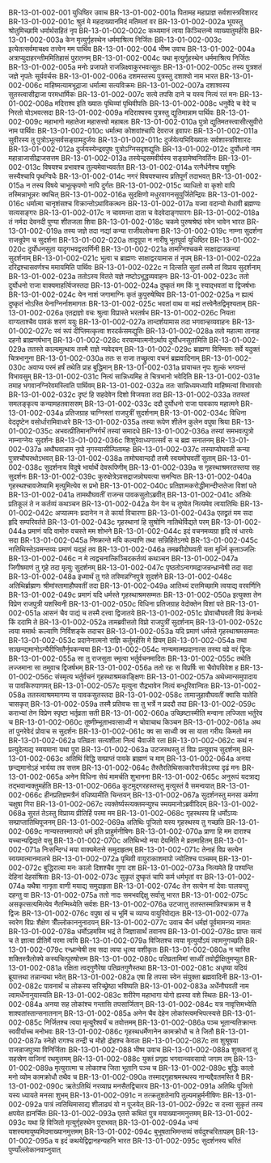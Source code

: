 BR-13-01-002-001	युधिष्ठिर उवाच
BR-13-01-002-001a	पितामह महाप्राज्ञ सर्वशास्त्रविशारद
BR-13-01-002-001c	श्रुतं मे महदाख्यानमिदं मतिमतां वर
BR-13-01-002-002a	भूयस्तु श्रोतुमिच्छामि धर्मार्थसहितं नृप
BR-13-01-002-002c	कथ्यमानं त्वया किञ्चित्तन्मे व्याख्यातुमर्हसि
BR-13-01-002-003a	केन मृत्युर्गृहस्थेन धर्ममाश्रित्य निर्जितः
BR-13-01-002-003c	इत्येतत्सर्वमाचक्ष्व तत्त्वेन मम पार्थिव
BR-13-01-002-004	भीष्म उवाच
BR-13-01-002-004a	अत्राप्युदाहरन्तीममितिहासं पुरातनम्
BR-13-01-002-004c	यथा मृत्युर्गृहस्थेन धर्ममाश्रित्य निर्जितः
BR-13-01-002-005a	मनोः प्रजापते राजन्निक्ष्वाकुरभवत्सुतः
BR-13-01-002-005c	तस्य पुत्रशतं जज्ञे नृपतेः सूर्यवर्चसः
BR-13-01-002-006a	दशमस्तस्य पुत्रस्तु दशाश्वो नाम भारत
BR-13-01-002-006c	माहिष्मत्यामभूद्राजा धर्मात्मा सत्यविक्रमः
BR-13-01-002-007a	दशाश्वस्य सुतस्त्वासीद्राजा परमधार्मिकः
BR-13-01-002-007c	सत्ये तपसि दाने च यस्य नित्यं रतं मनः
BR-13-01-002-008a	मदिराश्व इति ख्यातः पृथिव्यां पृथिवीपतिः
BR-13-01-002-008c	धनुर्वेदे च वेदे च निरतो योऽभवत्सदा
BR-13-01-002-009a	मदिराश्वस्य पुत्रस्तु द्युतिमान्नाम पार्थिवः
BR-13-01-002-009c	महाभागो महातेजा महासत्त्वो महाबलः
BR-13-01-002-010a	पुत्रो द्युतिमतस्त्वासीत्सुवीरो नाम पार्थिवः
BR-13-01-002-010c	धर्मात्मा कोशवांश्चापि देवराज इवापरः
BR-13-01-002-011a	सुवीरस्य तु पुत्रोऽभूत्सर्वसङ्ग्रामदुर्जयः
BR-13-01-002-011c	दुर्जयेत्यभिविख्यातः सर्वशास्त्रविशारदः
BR-13-01-002-012a	दुर्जयस्येन्द्रवपुषः पुत्रोऽग्निसदृशद्युतिः
BR-13-01-002-012c	दुर्योधनो नाम महान्राजासीद्राजसत्तम
BR-13-01-002-013a	तस्येन्द्रसमवीर्यस्य सङ्ग्रामेष्वनिवर्तिनः
BR-13-01-002-013c	विषयश्च प्रभावश्च तुल्यमेवाभ्यवर्तत
BR-13-01-002-014a	रत्नैर्धनैश्च पशुभिः सस्यैश्चापि पृथग्विधैः
BR-13-01-002-014c	नगरं विषयश्चास्य प्रतिपूर्णं तदाभवत्
BR-13-01-002-015a	न तस्य विषये चाभूत्कृपणो नापि दुर्गतः
BR-13-01-002-015c	व्याधितो वा कृशो वापि तस्मिन्नाभून्नरः क्वचित्
BR-13-01-002-016a	सुदक्षिणो मधुरवागनसूयुर्जितेन्द्रियः
BR-13-01-002-016c	धर्मात्मा चानृशंसश्च विक्रान्तोऽथाविकत्थनः
BR-13-01-002-017a	यज्वा वदान्यो मेधावी ब्रह्मण्यः सत्यसङ्गरः
BR-13-01-002-017c	न चावमन्ता दाता च वेदवेदाङ्गपारगः
BR-13-01-002-018a	तं नर्मदा देवनदी पुण्या शीतजला शिवा
BR-13-01-002-018c	चकमे पुरुषश्रेष्ठं स्वेन भावेन भारत
BR-13-01-002-019a	तस्य जज्ञे तदा नद्यां कन्या राजीवलोचना
BR-13-01-002-019c	नाम्ना सुदर्शना राजन्रूपेण च सुदर्शना
BR-13-01-002-020a	तादृग्रूपा न नारीषु भूतपूर्वा युधिष्ठिर
BR-13-01-002-020c	दुर्योधनसुता यादृगभवद्वरवर्णिनी
BR-13-01-002-021a	तामग्निश्चकमे साक्षाद्राजकन्यां सुदर्शनाम्
BR-13-01-002-021c	भूत्वा च ब्राह्मणः साक्षाद्वरयामास तं नृपम्
BR-13-01-002-022a	दरिद्रश्चासवर्णश्च ममायमिति पार्थिवः
BR-13-01-002-022c	न दित्सति सुतां तस्मै तां विप्राय सुदर्शनाम्
BR-13-01-002-023a	ततोऽस्य वितते यज्ञे नष्टोऽभूद्धव्यवाहनः
BR-13-01-002-023c	ततो दुर्योधनो राजा वाक्यमाहर्त्विजस्तदा
BR-13-01-002-024a	दुष्कृतं मम किं नु स्याद्भवतां वा द्विजर्षभाः
BR-13-01-002-024c	येन नाशं जगामाग्निः कृतं कुपुरुषेष्विव
BR-13-01-002-025a	न ह्यल्पं दुष्कृतं नोऽस्ति येनाग्निर्नाशमागतः
BR-13-01-002-025c	भवतां वाथ वा मह्यं तत्त्वेनैतद्विमृश्यताम्
BR-13-01-002-026a	एतद्राज्ञो वचः श्रुत्वा विप्रास्ते भरतर्षभ
BR-13-01-002-026c	नियता वाग्यताश्चैव पावकं शरणं ययुः
BR-13-01-002-027a	तान्दर्शयामास तदा भगवान्हव्यवाहनः
BR-13-01-002-027c	स्वं रूपं दीप्तिमत्कृत्वा शरदर्कसमद्युतिः
BR-13-01-002-028a	ततो महात्मा तानाह दहनो ब्राह्मणर्षभान्
BR-13-01-002-028c	वरयाम्यात्मनोऽर्थाय दुर्योधनसुतामिति
BR-13-01-002-029a	ततस्ते काल्यमुत्थाय तस्मै राज्ञे न्यवेदयन्
BR-13-01-002-029c	ब्राह्मणा विस्मिताः सर्वे यदुक्तं चित्रभानुना
BR-13-01-002-030a	ततः स राजा तच्छ्रुत्वा वचनं ब्रह्मवादिनाम्
BR-13-01-002-030c	अवाप्य परमं हर्षं तथेति प्राह बुद्धिमान्
BR-13-01-002-031a	प्रायाचत नृपः शुल्कं भगवन्तं विभावसुम्
BR-13-01-002-031c	नित्यं सान्निध्यमिह ते चित्रभानो भवेदिति
BR-13-01-002-031e	तमाह भगवानग्निरेवमस्त्विति पार्थिवम्
BR-13-01-002-032a	ततः सान्निध्यमध्यापि माहिष्मत्यां विभावसोः
BR-13-01-002-032c	दृष्टं हि सहदेवेन दिशो विजयता तदा
BR-13-01-002-033a	ततस्तां समलङ्कृत्य कन्यामहतवाससम्
BR-13-01-002-033c	ददौ दुर्योधनो राजा पावकाय महात्मने
BR-13-01-002-034a	प्रतिजग्राह चाग्निस्तां राजपुत्रीं सुदर्शनाम्
BR-13-01-002-034c	विधिना वेददृष्टेन वसोर्धारामिवाध्वरे
BR-13-01-002-035a	तस्या रूपेण शीलेन कुलेन वपुषा श्रिया
BR-13-01-002-035c	अभवत्प्रीतिमानग्निर्गर्भं तस्यां समादधे
BR-13-01-002-036a	तस्यां समभवत्पुत्रो नाम्नाग्नेयः सुदर्शनः
BR-13-01-002-036c	शिशुरेवाध्यगात्सर्वं स च ब्रह्म सनातनम्
BR-13-01-002-037a	अथौघवान्नाम नृपो नृगस्यासीत्पितामहः
BR-13-01-002-037c	तस्याप्योघवती कन्या पुत्रश्चौघरथोऽभवत्
BR-13-01-002-038a	तामोघवान्ददौ तस्मै स्वयमोघवतीं सुताम्
BR-13-01-002-038c	सुदर्शनाय विदुषे भार्यार्थे देवरूपिणीम्
BR-13-01-002-039a	स गृहस्थाश्रमरतस्तया सह सुदर्शनः
BR-13-01-002-039c	कुरुक्षेत्रेऽवसद्राजन्नोघवत्या समन्वितः
BR-13-01-002-040a	गृहस्थश्चावजेष्यामि मृत्युमित्येव स प्रभो
BR-13-01-002-040c	प्रतिज्ञामकरोद्धीमान्दीप्ततेजा विशां पते
BR-13-01-002-041a	तामथौघवतीं राजन्स पावकसुतोऽब्रवीत्
BR-13-01-002-041c	अतिथेः प्रतिकूलं ते न कर्तव्यं कथञ्चन
BR-13-01-002-042a	येन येन च तुष्येत नित्यमेव त्वयातिथिः
BR-13-01-002-042c	अप्यात्मनः प्रदानेन न ते कार्या विचारणा
BR-13-01-002-043a	एतद्व्रतं मम सदा हृदि सम्परिवर्तते
BR-13-01-002-043c	गृहस्थानां हि सुश्रोणि नातिथेर्विद्यते परम्
BR-13-01-002-044a	प्रमाणं यदि वामोरु वचस्ते मम शोभने
BR-13-01-002-044c	इदं वचनमव्यग्रा हृदि त्वं धारयेः सदा
BR-13-01-002-045a	निष्क्रान्ते मयि कल्याणि तथा सन्निहितेऽनघे
BR-13-01-002-045c	नातिथिस्तेऽवमन्तव्यः प्रमाणं यद्यहं तव
BR-13-01-002-046a	तमब्रवीदोघवती यता मूर्ध्नि कृताञ्जलिः
BR-13-01-002-046c	न मे त्वद्वचनात्किञ्चिदकर्तव्यं कथञ्चन
BR-13-01-002-047a	जिगीषमाणं तु गृहे तदा मृत्युः सुदर्शनम्
BR-13-01-002-047c	पृष्ठतोऽन्वगमद्राजन्रन्ध्रान्वेषी तदा सदा
BR-13-01-002-048a	इध्मार्थं तु गते तस्मिन्नग्निपुत्रे सुदर्शने
BR-13-01-002-048c	अतिथिर्ब्राह्मणः श्रीमांस्तामाहौघवतीं तदा
BR-13-01-002-049a	आतिथ्यं दत्तमिच्छामि त्वयाद्य वरवर्णिनि
BR-13-01-002-049c	प्रमाणं यदि धर्मस्ते गृहस्थाश्रमसम्मतः
BR-13-01-002-050a	इत्युक्ता तेन विप्रेण राजपुत्री यशस्विनी
BR-13-01-002-050c	विधिना प्रतिजग्राह वेदोक्तेन विशां पते
BR-13-01-002-051a	आसनं चैव पाद्यं च तस्मै दत्त्वा द्विजातये
BR-13-01-002-051c	प्रोवाचौघवती विप्रं केनार्थः किं ददामि ते
BR-13-01-002-052a	तामब्रवीत्ततो विप्रो राजपुत्रीं सुदर्शनाम्
BR-13-01-002-052c	त्वया ममार्थः कल्याणि निर्विशङ्के तदाचर
BR-13-01-002-053a	यदि प्रमाणं धर्मस्ते गृहस्थाश्रमसम्मतः
BR-13-01-002-053c	प्रदानेनात्मनो राज्ञि कर्तुमर्हसि मे प्रियम्
BR-13-01-002-054a	तथा सञ्छन्द्यमानोऽन्यैरीप्सितैर्नृपकन्यया
BR-13-01-002-054c	नान्यमात्मप्रदानात्स तस्या वव्रे वरं द्विजः
BR-13-01-002-055a	सा तु राजसुता स्मृत्वा भर्तुर्वचनमादितः
BR-13-01-002-055c	तथेति लज्जमाना सा तमुवाच द्विजर्षभम्
BR-13-01-002-056a	ततो रहः स विप्रर्षिः सा चैवोपविवेश ह
BR-13-01-002-056c	संस्मृत्य भर्तुर्वचनं गृहस्थाश्रमकाङ्क्षिणः
BR-13-01-002-057a	अथेध्मान्समुपादाय स पावकिरुपागमत्
BR-13-01-002-057c	मृत्युना रौद्रभावेन नित्यं बन्धुरिवान्वितः
BR-13-01-002-058a	ततस्त्वाश्रममागम्य स पावकसुतस्तदा
BR-13-01-002-058c	तामाजुहावौघवतीं क्वासि यातेति चासकृत्
BR-13-01-002-059a	तस्मै प्रतिवचः सा तु भर्त्रे न प्रददौ तदा
BR-13-01-002-059c	कराभ्यां तेन विप्रेण स्पृष्टा भर्तृव्रता सती
BR-13-01-002-060a	उच्छिष्टास्मीति मन्वाना लज्जिता भर्तुरेव च
BR-13-01-002-060c	तूष्णीम्भूताभवत्साध्वी न चोवाचाथ किञ्चन
BR-13-01-002-061a	अथ तां पुनरेवेदं प्रोवाच स सुदर्शनः
BR-13-01-002-061c	क्व सा साध्वी क्व सा याता गरीयः किमतो मम
BR-13-01-002-062a	पतिव्रता सत्यशीला नित्यं चैवार्जवे रता
BR-13-01-002-062c	कथं न प्रत्युदेत्यद्य स्मयमाना यथा पुरा
BR-13-01-002-063a	उटजस्थस्तु तं विप्रः प्रत्युवाच सुदर्शनम्
BR-13-01-002-063c	अतिथिं विद्धि सम्प्राप्तं पावके ब्राह्मणं च माम्
BR-13-01-002-064a	अनया छन्द्यमानोऽहं भार्यया तव सत्तम
BR-13-01-002-064c	तैस्तैरतिथिसत्कारैरार्जवेऽस्या दृढं मनः
BR-13-01-002-065a	अनेन विधिना सेयं मामर्चति शुभानना
BR-13-01-002-065c	अनुरूपं यदत्राद्य तद्भवान्वक्तुमर्हति
BR-13-01-002-066a	कूटमुद्गरहस्तस्तु मृत्युस्तं वै समन्वयात्
BR-13-01-002-066c	हीनप्रतिज्ञमत्रैनं वधिष्यामीति चिन्तयन्
BR-13-01-002-067a	सुदर्शनस्तु मनसा कर्मणा चक्षुषा गिरा
BR-13-01-002-067c	त्यक्तेर्ष्यस्त्यक्तमन्युश्च स्मयमानोऽब्रवीदिदम्
BR-13-01-002-068a	सुरतं तेऽस्तु विप्राग्र्य प्रीतिर्हि परमा मम
BR-13-01-002-068c	गृहस्थस्य हि धर्मोऽग्र्यः सम्प्राप्तातिथिपूजनम्
BR-13-01-002-069a	अतिथिः पूजितो यस्य गृहस्थस्य तु गच्छति
BR-13-01-002-069c	नान्यस्तस्मात्परो धर्म इति प्राहुर्मनीषिणः
BR-13-01-002-070a	प्राणा हि मम दाराश्च यच्चान्यद्विद्यते वसु
BR-13-01-002-070c	अतिथिभ्यो मया देयमिति मे व्रतमाहितम्
BR-13-01-002-071a	निःसन्दिग्धं मया वाक्यमेतत्ते समुदाहृतम्
BR-13-01-002-071c	तेनाहं विप्र सत्येन स्वयमात्मानमालभे
BR-13-01-002-072a	पृथिवी वायुराकाशमापो ज्योतिश्च पञ्चमम्
BR-13-01-002-072c	बुद्धिरात्मा मनः कालो दिशश्चैव गुणा दश
BR-13-01-002-073a	नित्यमेते हि पश्यन्ति देहिनां देहसंश्रिताः
BR-13-01-002-073c	सुकृतं दुष्कृतं चापि कर्म धर्मभृतां वर
BR-13-01-002-074a	यथैषा नानृता वाणी मयाद्य समुदाहृता
BR-13-01-002-074c	तेन सत्येन मां देवाः पालयन्तु दहन्तु वा
BR-13-01-002-075a	ततो नादः समभवद्दिक्षु सर्वासु भारत
BR-13-01-002-075c	असकृत्सत्यमित्येव नैतन्मिथ्येति सर्वशः
BR-13-01-002-076a	उटजात्तु ततस्तस्मान्निश्चक्राम स वै द्विजः
BR-13-01-002-076c	वपुषा खं च भूमिं च व्याप्य वायुरिवोद्यतः
BR-13-01-002-077a	स्वरेण विप्रः शैक्षेण त्रीँल्लोकाननुनादयन्
BR-13-01-002-077c	उवाच चैनं धर्मज्ञं पूर्वमामन्त्र्य नामतः
BR-13-01-002-078a	धर्मोऽहमस्मि भद्रं ते जिज्ञासार्थं तवानघ
BR-13-01-002-078c	प्राप्तः सत्यं च ते ज्ञात्वा प्रीतिर्मे परमा त्वयि
BR-13-01-002-079a	विजितश्च त्वया मृत्युर्योऽयं त्वामनुगच्छति
BR-13-01-002-079c	रन्ध्रान्वेषी तव सदा त्वया धृत्या वशीकृतः
BR-13-01-002-080a	न चास्ति शक्तिस्त्रैलोक्ये कस्यचित्पुरुषोत्तम
BR-13-01-002-080c	पतिव्रतामिमां साध्वीं तवोद्वीक्षितुमप्युत
BR-13-01-002-081a	रक्षिता त्वद्गुणैरेषा पतिव्रतगुणैस्तथा
BR-13-01-002-081c	अधृष्या यदियं ब्रूयात्तथा तन्नान्यथा भवेत्
BR-13-01-002-082a	एषा हि तपसा स्वेन संयुक्ता ब्रह्मवादिनी
BR-13-01-002-082c	पावनार्थं च लोकस्य सरिच्छ्रेष्ठा भविष्यति
BR-13-01-002-083a	अर्धेनौघवती नाम त्वामर्धेनानुयास्यति
BR-13-01-002-083c	शरीरेण महाभागा योगो ह्यस्या वशे स्थितः
BR-13-01-002-084a	अनया सह लोकांश्च गन्तासि तपसार्जितान्
BR-13-01-002-084c	यत्र नावृत्तिमभ्येति शाश्वतांस्तान्सनातनान्
BR-13-01-002-085a	अनेन चैव देहेन लोकांस्त्वमभिपत्स्यसे
BR-13-01-002-085c	निर्जितश्च त्वया मृत्युरैश्वर्यं च तवोत्तमम्
BR-13-01-002-086a	पञ्च भूतान्यतिक्रान्तः स्ववीर्याच्च मनोभवः
BR-13-01-002-086c	गृहस्थधर्मेणानेन कामक्रोधौ च ते जितौ
BR-13-01-002-087a	स्नेहो रागश्च तन्द्री च मोहो द्रोहश्च केवलः
BR-13-01-002-087c	तव शुश्रूषया राजन्राजपुत्र्या विनिर्जिताः
BR-13-01-002-088	भीष्म उवाच
BR-13-01-002-088a	शुक्लानां तु सहस्रेण वाजिनां रथमुत्तमम्
BR-13-01-002-088c	युक्तं प्रगृह्य भगवान्व्यवसायो जगाम तम्
BR-13-01-002-089a	मृत्युरात्मा च लोकाश्च जिता भूतानि पञ्च च
BR-13-01-002-089c	बुद्धिः कालो मनो व्योम कामक्रोधौ तथैव च
BR-13-01-002-090a	तस्माद्गृहाश्रमस्थस्य नान्यद्दैवतमस्ति वै
BR-13-01-002-090c	ऋतेऽतिथिं नरव्याघ्र मनसैतद्विचारय
BR-13-01-002-091a	अतिथिः पूजितो यस्य ध्यायते मनसा शुभम्
BR-13-01-002-091c	न तत्क्रतुशतेनापि तुल्यमाहुर्मनीषिणः
BR-13-01-002-092a	पात्रं त्वतिथिमासाद्य शीलाढ्यं यो न पूजयेत्
BR-13-01-002-092c	स दत्त्वा सुकृतं तस्य क्षपयेत ह्यनर्चितः
BR-13-01-002-093a	एतत्ते कथितं पुत्र मयाख्यानमनुत्तमम्
BR-13-01-002-093c	यथा हि विजितो मृत्युर्गृहस्थेन पुराभवत्
BR-13-01-002-094a	धन्यं यशस्यमायुष्यमिदमाख्यानमुत्तमम्
BR-13-01-002-094c	बुभूषताभिमन्तव्यं सर्वदुश्चरितापहम्
BR-13-01-002-095a	य इदं कथयेद्विद्वानहन्यहनि भारत
BR-13-01-002-095c	सुदर्शनस्य चरितं पुण्याँल्लोकानवाप्नुयात्

